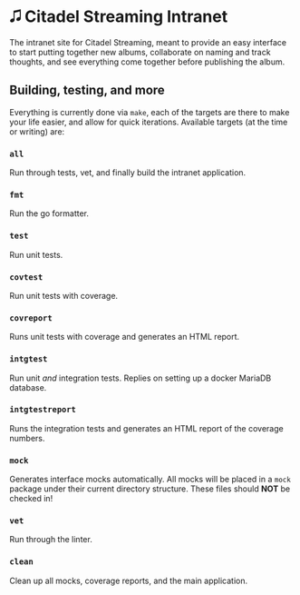 # 🎜 Citadel Streaming Intranet

The intranet site for Citadel Streaming, meant to provide an easy interface to
start putting together new albums, collaborate on naming and track thoughts, and
see everything come together before publishing the album.

## Building, testing, and more

Everything is currently done via `make`, each of the targets are there to make
your life easier, and allow for quick iterations. Available targets (at the time
or writing) are:

### `all`

Run through tests, vet, and finally build the intranet application.

### `fmt`

Run the go formatter.

### `test`

Run unit tests.

### `covtest`

Run unit tests with coverage.

### `covreport`

Runs unit tests with coverage and generates an HTML report.

### `intgtest`

Run unit _and_ integration tests. Replies on setting up a docker MariaDB
database.

### `intgtestreport`

Runs the integration tests and generates an HTML report of the coverage numbers.

### `mock`

Generates interface mocks automatically. All mocks will be placed in a `mock`
package under their current directory structure. These files should **NOT** be
checked in!

### `vet`

Run through the linter.

### `clean`

Clean up all mocks, coverage reports, and the main application.
